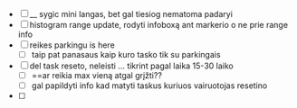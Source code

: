 
- [ ] __  sygic mini langas, bet gal tiesiog nematoma padaryi
- [ ] histogram range update, rodyti infoboxą ant markerio o ne prie range info
- [ ] reikes parkingu is here
	- [ ] taip pat panasaus kaip kuro tasko tik su parkingais
- [ ] del task reseto, neleisti ... tikrint pagal laika 15-30 laiko
	- [ ] ==ar reikia max vieną atgal grįžti??
	- [ ] gal papildyti info kad matyti taskus kuriuos vairuotojas resetino
- [ ] 
	